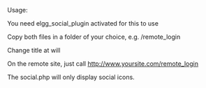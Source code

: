 Usage:

You need elgg_social_plugin activated for this to use

Copy both files in a folder of your choice, e.g. /remote_login

Change title at will

On the remote site, just call http://www.yoursite.com/remote_login

The social.php will only display social icons.
